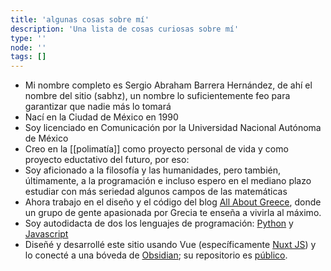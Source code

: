 ```yaml
---
title: 'algunas cosas sobre mí'
description: 'Una lista de cosas curiosas sobre mí'
type: ''
node: ''
tags: []
---
```


- Mi nombre completo es Sergio Abraham Barrera Hernández, de ahí el nombre del sitio (sabhz), un nombre lo suficientemente feo para garantizar que nadie más lo tomará
- Nací en la Ciudad de México en 1990
- Soy licenciado en Comunicación por la Universidad Nacional Autónoma de México
- Creo en la [[polimatía]] como proyecto personal de vida y como proyecto eductativo del futuro, por eso:
- Soy aficionado a la filosofía y las humanidades, pero también, últimamente, a la programación e incluso espero en el mediano plazo estudiar con más seriedad algunos campos de las matemáticas
- Ahora trabajo en el diseño y el código del blog [All About Greece](https://itsallaboutgreece.com/es), donde un grupo de gente apasionada por Grecia te enseña a vivirla al máximo.
- Soy autodidacta de dos los lenguajes de programación: [Python](https://www.python.org/) y [Javascript](https://www.javascript.com/)
- Diseñé y desarrollé este sitio usando Vue (específicamente [Nuxt JS](https://nuxtjs.org/)) y lo conecté a una bóveda de [Obsidian](https://obsidian.md/); su repositorio es [público](https://github.com/abrahambahez/sabhz).
